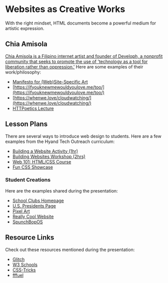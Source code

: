 # Websites as Creative Works
With the right mindset, HTML documents become a powerful medium for artistic expression.

## Chia Amisola
[Chia Amisola is a Filipino internet artist and founder of Developh, a nonprofit community that seeks to promote the use of 'technology as a tool for liberation rather than oppression.'](https://www.forbes.com/profile/chia-amisola/?sh=76444a1bd40e) Here are some examples of their work/philosophy:

- [Manifesto for (Web)Site-Specific Art](https://docs.google.com/document/d/1bcsBJDVeRXbDCdV_yC38CM2UA5eZjb0o1VqI4dLw7oo/edit)
- [https://ifyouknewmewouldyoulove.me/too/](https://ifyouknewmewouldyoulove.me/too/)
- [https://whenwe.love/cloudwatching/](https://whenwe.love/cloudwatching/)
- [HTTPoetics Lecture](https://www.youtube.com/watch?v=SAQ73JeHLg0&list=PLmsetRgEfdS3veux09tce40Hog6UvNzbB&index=2)

## Lesson Plans
There are several ways to introduce web design to students. Here are a few examples from the Hyand Tech Outreach curriculum:

- [Building a Website Activity (1hr)](https://hylandtechoutreach.github.io/coding-activities/HtmlCssLesson.html)
- [Building Websites Workshop (2hrs)](https://github.com/hytechcamps/building-websites/blob/master/README.md#building-websites-with-html--css)
- [Web 101: HTML/CSS Course](https://github.com/hytechclub/web-101?tab=readme-ov-file#web-101-course-overview)
- [Fun CSS Showcase](https://hylandtechoutreach.github.io/ucs/MoreCss2/Assets/Showcase.html)

### Student Creations
Here are the examples shared during the presentation:

- [School Clubs Homepage](https://replit.com/@radioann094/NRHS-Clubs)
- [U.S. Presidents Page](https://replit.com/@GregoryCekada/US-Presidents)
- [Pixel Art](https://replit.com/@KeeganReilly/PixelStart)
- [Really Cool Website](https://replit.com/@NightKoneko/FinalProject)
- [SpunchBopOS](https://replit.com/@GeorgeBoutros/SpunchBopOS)

## Resource Links
Check out these resources mentioned during the presentation:

- [Glitch](https://glitch.com/)
- [W3 Schools](https://w3schools.com/)
- [CSS-Tricks](https://css-tricks.com/)
- [fffuel](https://fffuel.co/)
